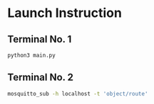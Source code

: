 # Launch Instruction

## Terminal No. 1
```sh
python3 main.py
```

## Terminal No. 2
```sh
mosquitto_sub -h localhost -t 'object/route'
```

